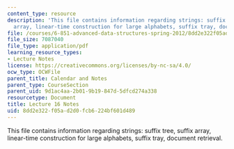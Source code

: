```yaml
---
content_type: resource
description: 'This file contains information regarding strings: suffix tree, suffix
  array, linear-time construction for large alphabets, suffix tray, document retrieval.'
file: /courses/6-851-advanced-data-structures-spring-2012/8dd2e322f05ad2d0fcb6224bf601d489_MIT6_851S12_Lec16.pdf
file_size: 7087040
file_type: application/pdf
learning_resource_types:
- Lecture Notes
license: https://creativecommons.org/licenses/by-nc-sa/4.0/
ocw_type: OCWFile
parent_title: Calendar and Notes
parent_type: CourseSection
parent_uid: 9d1ac4aa-2b01-9b19-847d-5dfcd274a338
resourcetype: Document
title: Lecture 16 Notes
uid: 8dd2e322-f05a-d2d0-fcb6-224bf601d489
---
```

This file contains information regarding strings: suffix tree, suffix array, linear-time construction for large alphabets, suffix tray, document retrieval.